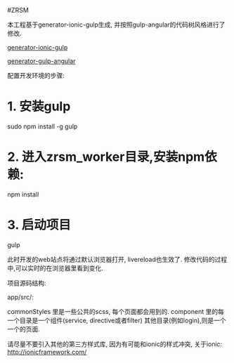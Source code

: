 #ZRSM

本工程基于generator-ionic-gulp生成, 并按照gulp-angular的代码树风格进行了修改.

[generator-ionic-gulp](https://github.com/tmaximini/generator-ionic-gulp#readme)

[generator-gulp-angular](https://github.com/Swiip/generator-gulp-angular)

配置开发环境的步骤:

# 1. 安装gulp
sudo npm install -g gulp

# 2. 进入zrsm_worker目录,安装npm依赖:
npm install

# 3. 启动项目
gulp

此时开发的web站点将通过默认浏览器打开, livereload也生效了.
修改代码的过程中,可以实时的在浏览器里看到变化.


项目源码结构:

app/src/:

commonStyles 里是一些公共的scss, 每个页面都会用到的.
component 里的每一个目录是一个组件(service, directive或者filter)
其他目录(例如login),则是一个一个的页面.


请尽量不要引入其他的第三方样式库, 因为有可能和ionic的样式冲突, 关于ionic:
http://ionicframework.com/


